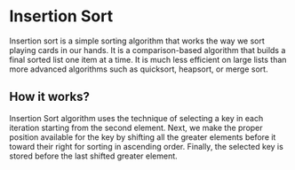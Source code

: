 # Insertion Sort

Insertion sort is a simple sorting algorithm that works the way we sort playing cards in our hands. It is a comparison-based algorithm that builds a final sorted list one item at a time. It is much less efficient on large lists than more advanced algorithms such as quicksort, heapsort, or merge sort.

## How it works?

Insertion Sort algorithm uses the technique of selecting a key in each iteration starting from the second element. Next, we make the proper position available for the key by shifting all the greater elements before it toward their right for sorting in ascending order. Finally, the selected key is stored before the last shifted greater element.
